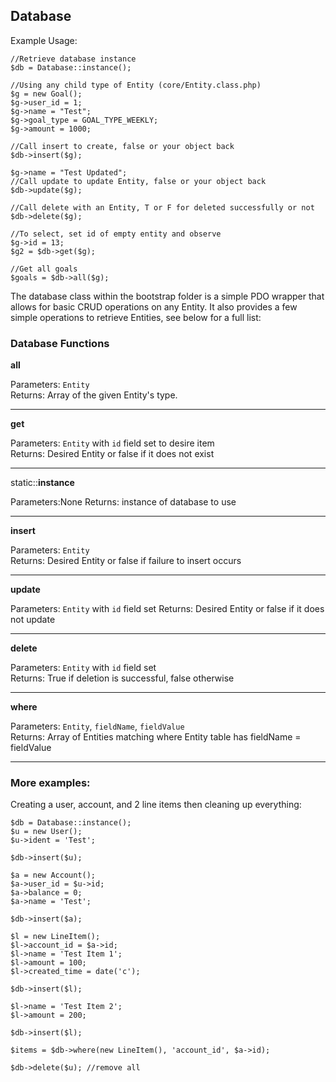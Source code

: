 Database
------------------------------------------------------------------------

Example Usage:

	
	//Retrieve database instance
	$db = Database::instance();
	
	//Using any child type of Entity (core/Entity.class.php)
	$g = new Goal();
	$g->user_id = 1;
	$g->name = "Test";
	$g->goal_type = GOAL_TYPE_WEEKLY;
	$g->amount = 1000;

	//Call insert to create, false or your object back
	$db->insert($g);

	$g->name = "Test Updated";
	//Call update to update Entity, false or your object back
	$db->update($g);

	//Call delete with an Entity, T or F for deleted successfully or not
	$db->delete($g);

	//To select, set id of empty entity and observe
	$g->id = 13;
	$g2 = $db->get($g);

	//Get all goals
	$goals = $db->all($g);


The database class within the bootstrap folder is a simple PDO wrapper 
that allows for basic CRUD operations on any Entity. It also provides a 
few simple operations to retrieve Entities, see below for a full list:


### Database Functions

**all**

Parameters: `Entity`  
Returns: Array of the given Entity's type. 

------------------------------------------------------------------------

**get**

Parameters: `Entity` with `id` field set to desire item  
Returns: Desired Entity or false if it does not exist

------------------------------------------------------------------------

static::**instance**

Parameters:None 
Returns: instance of database to use

------------------------------------------------------------------------

**insert**

Parameters: `Entity`  
Returns: Desired Entity or false if failure to insert occurs

------------------------------------------------------------------------

**update**

Parameters: `Entity` with `id` field set
Returns: Desired Entity or false if it does not update

------------------------------------------------------------------------

**delete**

Parameters: `Entity` with `id` field set  
Returns: True if deletion is successful, false otherwise

------------------------------------------------------------------------

**where**

Parameters: `Entity`, `fieldName`, `fieldValue`  
Returns: Array of Entities matching where Entity table has fieldName = fieldValue

------------------------------------------------------------------------


### More examples:

Creating a user, account, and 2 line items then cleaning up everything:

	$db = Database::instance();
	$u = new User();
	$u->ident = 'Test';

	$db->insert($u);

	$a = new Account();
	$a->user_id = $u->id;
	$a->balance = 0;
	$a->name = 'Test';

	$db->insert($a);

	$l = new LineItem();
	$l->account_id = $a->id;
	$l->name = 'Test Item 1';
	$l->amount = 100;
	$l->created_time = date('c');

	$db->insert($l);

	$l->name = 'Test Item 2';
	$l->amount = 200;

	$db->insert($l);

	$items = $db->where(new LineItem(), 'account_id', $a->id);

	$db->delete($u); //remove all